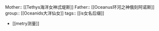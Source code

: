 Mother:: [[Tethys海洋女神忒堤斯]]
Father:: [[Oceanus环河之神俄刻阿诺斯]]
group:: [[Oceanids大洋仙女]]
tags:: [[is女名后缀]]

- [[metry测量]]